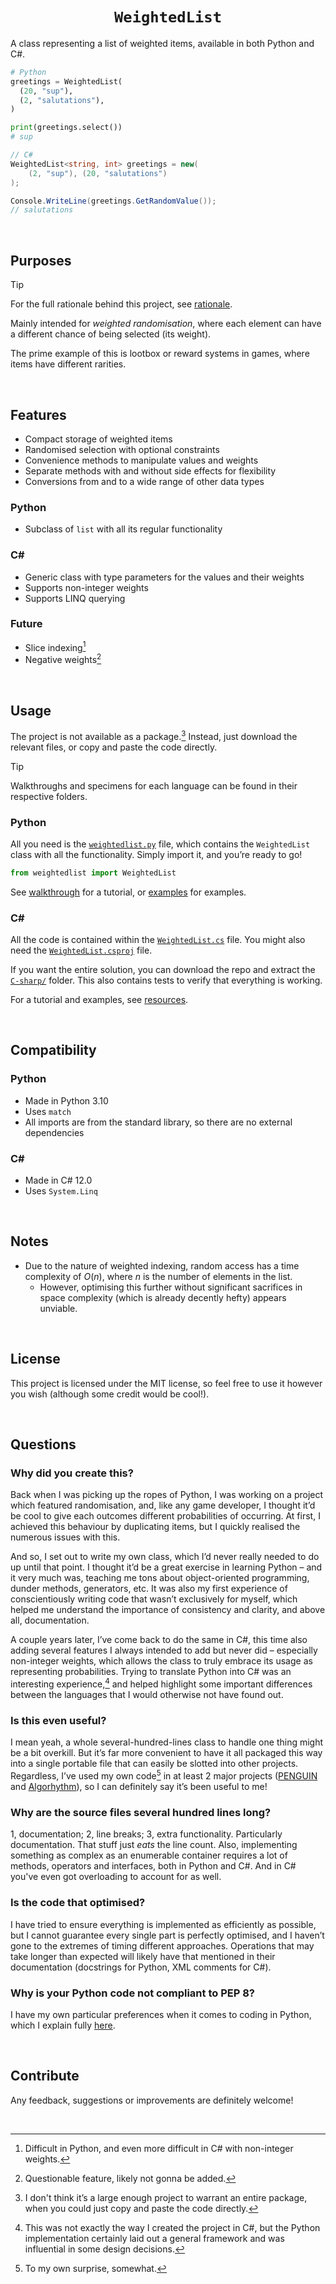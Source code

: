 <h1 align="center"> <code> WeightedList </code> </h1>

A class representing a list of weighted items, available in both Python and C#.


```py
# Python
greetings = WeightedList(
  (20, "sup"),
  (2, "salutations"),
)

print(greetings.select())
# sup
```

```cs
// C#
WeightedList<string, int> greetings = new(
    (2, "sup"), (20, "salutations")
);

Console.WriteLine(greetings.GetRandomValue());
// salutations
```


<br>


## Purposes

> [!Tip]
> For the full rationale behind this project, see [rationale](rationale.md).

Mainly intended for *weighted randomisation*, where each element can have a different chance of being selected (its weight).

The prime example of this is lootbox or reward systems in games, where items have different rarities.


<br>


## Features

- Compact storage of weighted items
- Randomised selection with optional constraints
- Convenience methods to manipulate values and weights
- Separate methods with and without side effects for flexibility
- Conversions from and to a wide range of other data types

### Python
- Subclass of `list` with all its regular functionality

### C#
- Generic class with type parameters for the values and their weights
- Supports non-integer weights
- Supports LINQ querying

### Future
- Slice indexing[^slice]
- Negative weights[^negative]

[^slice]: Difficult in Python, and even more difficult in C# with non-integer weights.
[^negative]: Questionable feature, likely not gonna be added.


<br>


## Usage

The project is not available as a package.[^package] Instead, just download the relevant files, or copy and paste the code directly.

[^package]: I don't think it’s a large enough project to warrant an entire package, when you could just copy and paste the code directly.

> [!Tip]
> Walkthroughs and specimens for each language can be found in their respective folders.

### Python
All you need is the [`weightedlist.py`](Python/weightedlist.py) file, which contains the `WeightedList` class with all the functionality. Simply import it, and you’re ready to go!

```py
from weightedlist import WeightedList
```

See [walkthrough](Python/walkthrough.md) for a tutorial, or [examples](Python/examples.md) for examples.

<!--
### Implementation
A `WeightedList` works just like how a `list` does, except rather than storing the values themselves, it stores `WeightedItem` objects. The value and weight of each item can be accessed through the `value` and `weight` attributes, respectively. These are passed in as pairs when instantiating the list:

```py
wl = WeightedList(
  (2, "sup"),
  (7, "nova"),
  (13, "shard"),
  ...
)
```

The `weight` of each item can be thought of as how many duplicates are stored (which would replicate the weighting mechanic):

```py
>>> wl = WeightedList(sup = 2, nova = 7)

>>> wl[0].value
'sup'
>>> wl[1].value
'sup'
>>> wl[2].value
'nova'
>>> wl[8].value
'nova'

>>> wl.select(7)
['nova', 'sup', 'nova', 'nova', 'sup', 'nova', 'nova']
# 'nova' has a higher change of being selected
```
-->

### C#
All the code is contained within the [`WeightedList.cs`](C-sharp/WeightedList/WeightedList.cs) file. You might also need the [`WeightedList.csproj`](C-sharp/WeightedList/WeightedList.csproj) file.

If you want the entire solution, you can download the repo and extract the [`C-sharp/`](C-sharp/) folder. This also contains tests to verify that everything is working.

For a tutorial and examples, see [resources](C-sharp/resources/).


<br>


## Compatibility

### Python
- Made in Python 3.10
- Uses `match`
- All imports are from the standard library, so there are no external dependencies

### C#
- Made in C# 12.0
- Uses `System.Linq`


<br>


## Notes

- Due to the nature of weighted indexing, random access has a time complexity of $O(n)$, where $n$ is the number of elements in the list.
  - However, optimising this further without significant sacrifices in space complexity (which is already decently hefty) appears unviable.


<br>


## License
This project is licensed under the MIT license, so feel free to use it however you wish (although some credit would be cool!).


<br>


## Questions

### Why did you create this?
Back when I was picking up the ropes of Python, I was working on a project which featured randomisation, and, like any game developer, I thought it’d be cool to give each outcomes different probabilities of occurring. At first, I achieved this behaviour by duplicating items, but I quickly realised the numerous issues with this.

And so, I set out to write my own class, which I’d never really needed to do up until that point. I thought it’d be a great exercise in learning Python – and it very much was, teaching me tons about object-oriented programming, dunder methods, generators, etc. It was also my first experience of conscientiously writing code that wasn’t exclusively for myself, which helped me understand the importance of consistency and clarity, and above all, documentation.

A couple years later, I’ve come back to do the same in C#, this time also adding several features I always intended to add but never did – especially non-integer weights, which allows the class to truly embrace its usage as representing probabilities. Trying to translate Python into C# was an interesting experience,[^translate] and helped highlight some important differences between the languages that I would otherwise not have found out.

[^translate]: This was not exactly the way I created the project in C#, but the Python implementation certainly laid out a general framework and was influential in some design decisions.

### Is this even useful?
I mean yeah, a whole several-hundred-lines class to handle one thing might be a bit overkill. But it’s far more convenient to have it all packaged this way into a single portable file that can easily be slotted into other projects. Regardless, I’ve used my own code[^surprise] in at least 2 major projects ([PENGUIN](https://github.com/Sup2point0/PENGUIN) and [Algorhythm](https://Sup2point0/Algorhythm)), so I can definitely say it’s been useful to me!

[^surprise]: To my own surprise, somewhat.

### Why are the source files several hundred lines long?
1, documentation; 2, line breaks; 3, extra functionality. Particularly documentation. That stuff just *eats* the line count. Also, implementing something as complex as an enumerable container requires a lot of methods, operators and interfaces, both in Python and C#. And in C# you've even got overloading to account for as well.

### Is the code that optimised?
I have tried to ensure everything is implemented as efficiently as possible, but I cannot guarantee every single part is perfectly optimised, and I haven’t gone to the extremes of timing different approaches. Operations that may take longer than expected will likely have that mentioned in their documentation (docstrings for Python, XML comments for C#).

### Why is your Python code not compliant to PEP 8?
I have my own particular preferences when it comes to coding in Python, which I explain fully [here](https://github.com/Sup2point0/Assort/blob/origin/~writing/Python%20Syntax.md).


<br>


## Contribute

Any feedback, suggestions or improvements are definitely welcome!


<br>


<!-- what you lookin at? -->
